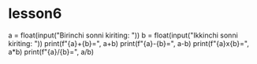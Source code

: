 # lesson6
a = float(input("Birinchi sonni kiriting: "))
b = float(input("Ikkinchi sonni kiriting: "))
print(f"{a}+{b}=", a+b)
print(f"{a}-{b}=", a-b)
print(f"{a}x{b}=", a*b)
print(f"{a}/{b}=", a/b)
